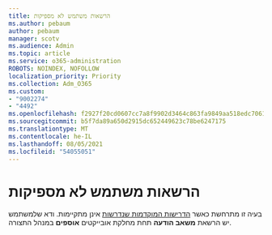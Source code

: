 ```yaml
---
title: הרשאות משתמש לא מספיקות
ms.author: pebaum
author: pebaum
manager: scotv
ms.audience: Admin
ms.topic: article
ms.service: o365-administration
ROBOTS: NOINDEX, NOFOLLOW
localization_priority: Priority
ms.collection: Adm_O365
ms.custom:
- "9002274"
- "4492"
ms.openlocfilehash: f2927f20cd0607cc7a8f9902d3464c863fa9849aa518edc7061bb2dcf81cc534
ms.sourcegitcommit: b5f7da89a650d2915dc652449623c78be6247175
ms.translationtype: MT
ms.contentlocale: he-IL
ms.lasthandoff: 08/05/2021
ms.locfileid: "54055051"
---
```

# <a name="insufficient-user-permissions"></a>הרשאות משתמש לא מספיקות

בעיה זו מתרחשת כאשר [הדרישות המוקדמות שנדרשות](https://docs.microsoft.com/configmgr/tenant-attach/device-sync-actions#prerequisites) אינן מתקיימות. ודא שלמשתמש יש הרשאת **משאב הודעה** תחת מחלקת אובייקטים **אוספים** במנהל התצורה.
